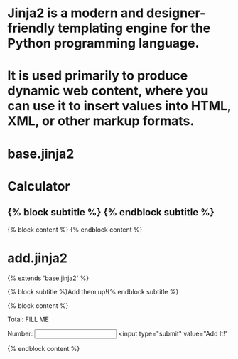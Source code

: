 # Jinja2 is a modern and designer-friendly templating engine for the Python programming language. #
# It is used primarily to produce dynamic web content, where you can use it to insert values into HTML, XML, or other markup formats.  #

# base.jinja2 #
<html>
<head>
<title>Calculator</title>
</head>
<body>
    <h1>Calculator</h1>
    <h2>{% block subtitle %} {% endblock subtitle %}</h2>
    {% block content %} {% endblock content %}
</body>

</html>

# add.jinja2 #
{% extends 'base.jinja2' %}

{% block subtitle %}Add them up!{% endblock subtitle %}

{% block content %}
    <p>Total: <span id="total">FILL ME</span></p>
    <form method="POST">
        <label for="number">Number: </label><input type="number" id="number" nam="number">
        <input type="submit" value="Add It!"
    </form>
{% endblock content %}


